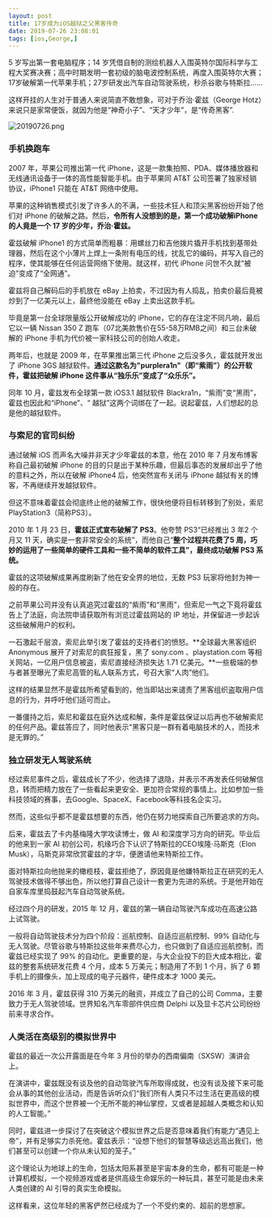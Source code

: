 ```yaml
---
layout: post
title: 17岁成为iOS越狱之父黑客传奇
date: 2019-07-26 23:08:01
tags: [ios,George,]
---
```

5 岁写出第一套电脑程序；14 岁凭借自制的测绘机器人入围英特尔国际科学与工程大奖赛决赛；高中时期发明一套初级的脑电波控制系统，再度入围英特尔大赛；17岁破解第一代苹果手机；27岁研发出汽车自动驾驶系统，秒杀谷歌与特斯拉……

这样开挂的人生对于普通人来说简直不敢想象，可对于乔治·霍兹（George Hotz）来说只是家常便饭，就因为他是“神奇小子”、“天才少年”，是“传奇黑客”.

![20190726.png](https://i.loli.net/2019/07/26/5d3b16bc6fae741101.png)
<!---more---> 
### 手机换跑车 ###

2007 年，苹果公司推出第一代 iPhone，这是一款集拍照、PDA、媒体播放器和无线通讯设备于一体的高性能智能手机。由于苹果同 AT&T 公司签署了独家经销协议，iPhone1 只能在 AT&T 网络中使用。

苹果的这种销售模式引发了许多人的不满，一些技术狂人和顶尖黑客纷纷开始了他们对 iPhone 的破解之路。然后，**令所有人没想到的是，第一个成功破解iPhone 的人竟是一个 17 岁的少年，乔治·霍兹。**

霍兹破解 iPhone1 的方式简单而粗暴：用螺丝刀和吉他拨片撬开手机找到基带处理器，然后在这个小薄片上焊上一条附有电压的线，扰乱它的编码，并写入自己的程序，使其能够在任何运营网络下使用。就这样，初代 iPhone 问世不久就“被迫”变成了“全网通”。

霍兹将自己解码后的手机放在 eBay 上拍卖，不过因为有人捣乱，拍卖价最后竟被炒到了一亿美元以上，最终他没能在 eBay 上卖出这款手机。

毕竟是第一台全球限量版公开破解成功的 iPhone，它的存在注定不同凡响，最后它以一辆 Nissan 350 Z 跑车（07北美款售价在55-58万RMB之间）和三台未破解的 iPhone 手机为代价被一家科技公司的创始人收走。

两年后，也就是 2009 年，在苹果推出第三代 iPhone 之后没多久，霍兹就开发出了 iPhone 3GS 越狱软件。**通过这款名为"purplera1n"（即“紫雨”）的公开软件，霍兹把破解 iPhone 这件事从“独乐乐”变成了“众乐乐”。**

同年 10 月，霍兹发布全球第一款 iOS3.1 越狱软件 Blackra1n，“紫雨”变“黑雨”， 霍兹也因此和“iPhone”、“ 越狱”这两个词绑在了一起。说起霍兹，人们想起的总是他的越狱软件。

### 与索尼的官司纠纷 ###

通过破解 iOS 而声名大噪并非天才少年霍兹的本意，他在 2010 年 7 月发布博客称自己最初破解 iPhone 的目的只是出于某种乐趣，但最后事态的发展却出乎了他的意料之外，所以在破解 iPhone4 后，他突然宣布关闭与 iPhone 越狱有关的博客，不再继续开发越狱软件。

但这不意味着霍兹会彻底终止他的破解工作，很快他便将目标转移到了别处，索尼 PlayStation3（简称PS3）。

2010 年 1 月 23 日，**霍兹正式宣布破解了 PS3**。他夸赞 PS3“已经推出 3 年2 个月又 11 天，确实是一套非常安全的系统”，而他自己“**整个过程共花费了5 周，巧妙的运用了一些简单的硬件工具和一些不简单的软件工具”，最终成功破解 PS3 系统。**

霍兹的这项破解成果再度刷新了他在安全界的地位，无数 PS3 玩家将他封为神一般的存在。

之前苹果公司并没有认真追究过霍兹的“紫雨”和“黑雨”，但索尼一气之下竟将霍兹告上了法庭，向法院申请获取所有浏览过霍兹网站的 IP 地址，并保留进一步起诉这些破解用户的权利。

一石激起千层浪，索尼此举引发了霍兹的支持者们的愤怒。**全球最大黑客组织Anonymous 展开了对索尼的疯狂报复，黑了 sony.com 、playstation.com 等相关网站，一亿用户信息被盗，索尼直接经济损失达 1.71 亿美元。**一些极端的参与者甚至曝光了索尼高管的私人联系方式，号召大家“人肉”他们。

这样的结果显然不是霍兹所希望看到的，他当即站出来谴责了黑客组织盗取用户信息的行为，并呼吁他们适可而止。

一番僵持之后，索尼和霍兹在庭外达成和解，条件是霍兹保证以后再也不破解索尼的任何产品。霍兹答应了，同时他表示“黑客只是一群有着电脑技术的人，而技术是无罪的。”

### 独立研发无人驾驶系统 ###

经过索尼事件之后，霍兹成长了不少，他选择了退隐，并表示不再发表任何破解信息，转而把精力放在了一些看起来更安全、更加符合常规的事情上。比如参加一些科技领域的赛事，去Google、SpaceX、Facebook等科技名企实习。

然而，这些似乎都不是霍兹想要的东西，他仍在努力地探索自己所要追求的方向。

后来，霍兹去了卡内基梅隆大学攻读博士，做 AI 和深度学习方向的研究。毕业后的他来到一家 AI 初创公司，机缘巧合下认识了特斯拉的CEO埃隆·马斯克（Elon Musk），马斯克非常欣赏霍兹的才华，便邀请他来特斯拉工作。

面对特斯拉向他抛来的橄榄枝，霍兹拒绝了，原因竟是他嫌特斯拉正在研究的无人驾驶技术做得不够出色，所以他打算自己设计一套更为先进的系统。于是他开始在自家车库里捣鼓起汽车自动驾驶系统。

经过四个月的研发，2015 年 12 月，霍兹的第一辆自动驾驶汽车成功在高速公路上试驾驶。

一般将自动驾驶技术分为四个阶段：巡航控制、自适应巡航控制、99% 自动化与无人驾驶。尽管谷歌与特斯拉这些年来费尽心力，也只做到了自适应巡航控制，而霍兹已经实现了 99% 的自动化。更重要的是，与大企业投下的巨大成本相比，霍兹的整套系统研发花费 4 个月，成本 5 万美元；制造用了不到 1 个月，拆了 6 颗手机上的摄像头，加上现成的电子元器件，硬件成本才 1000 美元。

2016 年 3 月，霍兹获得 310 万美元的融资，并成立了自己的公司 Comma，主要致力于无人驾驶领域。世界知名汽车零部件供应商 Delphi 以及显卡芯片公司纷纷前来寻求合作。

### 人类活在高级别的模拟世界中 ###

霍兹的最近一次公开露面是在今年 3 月份的举办的西南偏南（SXSW）演讲会上。

在演讲中，霍兹既没有谈及他的自动驾驶汽车所取得成就，也没有谈及接下来可能会从事的其他创业活动，而是告诉听众们“我们所有人类只不过生活在更高级的模拟世界中，而这个世界被一个无所不能的神仙掌控，又或者是超越人类概念和认知的人工智能。”

同时，霍兹进一步探讨了在突破这个模拟世界之后是否意味着我们有能力“遇见上帝”，并有足够实力杀死他。霍兹表示：“设想下他们的智慧等级远远高出我们，他们甚至可以创建一个你从未认知的笼子。”

这个理论认为地球上的生命，包括太阳系甚至是宇宙本身的生命，都有可能是一种计算机模拟，一个视频游戏或者是供高级生命娱乐的一种玩具，甚至可能是由未来人类创建的 AI 引导的真实生命模拟。

这样看来，这位年轻的黑客俨然已经成为了一个不受约束的、超前的思想家。
